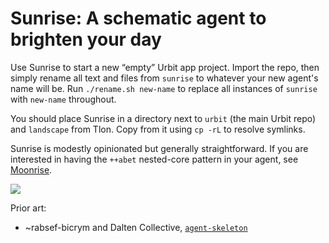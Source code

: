 #   Sunrise:  A schematic agent to brighten your day

Use Sunrise to start a new “empty” Urbit app project.  Import the repo, then simply rename all text and files from `sunrise` to whatever your new agent's name will be.  Run `./rename.sh new-name` to replace all instances of `sunrise` with `new-name` throughout.

You should place Sunrise in a directory next to `urbit` (the main Urbit repo) and `landscape` from Tlon.  Copy from it using `cp -rL` to resolve symlinks.

Sunrise is modestly opinionated but generally straightforward.  If you are interested in having the `++abet` nested-core pattern in your agent, see [Moonrise](https://github.com/sigilante/moonrise).

![](logo.jpg)

Prior art:

- ~rabsef-bicrym and Dalten Collective, [`agent-skeleton`](https://github.com/dalten-collective/agent-skeleton)
